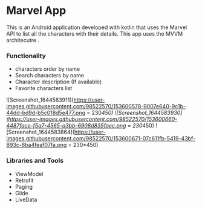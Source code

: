 # Marvel App

This is an Android application developed with kotlin that uses the Marvel API to list all the characters with their details. This app uses the MVVM architecutre . 


### Functionality
- characters order by name
- Search characters by name
- Character description (If available)
- Favorite characters list

![Screenshot_1644583911](https://user-images.githubusercontent.com/98522570/153600578-9007e640-9c1b-44dd-bd9d-b5c018d5e477.png = 230*450)
![Screenshot_1644583930](https://user-images.githubusercontent.com/98522570/153600660-4487face-f5a7-4565-a3bb-6908d835faec.png = 230*450)
![Screenshot_1644583864](https://user-images.githubusercontent.com/98522570/153600671-07c611fb-5419-43bf-893c-8ba4feaf07fa.png = 230*450)

### Libraries and Tools 
- ViewModel
- Retrofit
- Paging 
- Glide
- LiveData


